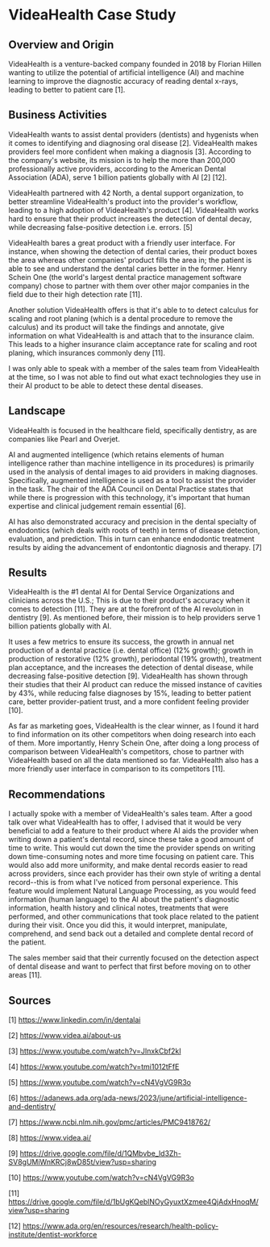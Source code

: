 # VideaHealth Case Study

## Overview and Origin

VideaHealth is a venture-backed company founded in 2018 by Florian Hillen wanting to utilize the potential of artificial intelligence (AI) and machine learning to improve the diagnostic accuracy of reading dental x-rays, leading to better to patient care [1].

## Business Activities

VideaHealth wants to assist dental providers (dentists) and hygenists when it comes to identifying and diagnosing oral disease [2]. VideaHealth makes providers feel more confident when making a diagnosis [3]. According to the company's website, its mission is to help the more than 200,000 professionally active providers, according to the American Dental Association (ADA), serve 1 billion patients globally with AI [2] [12].

VideaHealth partnered with 42 North, a dental support organization, to better streamline VideaHealth's product into the provider's workflow, leading to a high adoption of VideaHealth's product [4]. VideaHealth works hard to ensure that their product increases the detection of dental decay, while decreasing false-positive detection i.e. errors. [5]

VideaHealth bares a great product with a friendly user interface. For instance, when showing the detection of dental caries, their product boxes the area whereas other companies' product fills the area in; the patient is able to see and understand the dental caries better in the former. Henry Schein One (the world's largest dental practice management software company) chose to partner with them over other major companies in the field due to their high detection rate [11].

Another solution VideaHealth offers is that it's able to to detect calculus for scaling and root planing (which is a dental procedure to remove the calculus) and its product will take the findings and annotate, give information on what VideaHealth is and attach that to the insurance claim. This leads to a higher insurance claim acceptance rate for scaling and root planing, which insurances commonly deny [11].

I was only able to speak with a member of the sales team from VideaHealth at the time, so I was not able to find out what exact technologies they use in their AI product to be able to detect these dental diseases.


## Landscape

VideaHealth is focused in the healthcare field, specifically dentistry, as are companies like Pearl and Overjet. 

AI and augmented intelligence (which retains elements of human intelligence rather than machine intelligence in its procedures) is primarily used in the analysis of dental images to aid providers in making diagnoses. Specifically, augmented intelligence is used as a tool to assist the provider in the task. The chair of the ADA Council on Dental Practice states that while there is progression with this technology, it's important that human expertise and clinical judgement remain essential [6].

AI has also demonstrated accuracy and precision in the dental specialty of endodontics (which deals with roots of teeth) in terms of disease detection, evaluation, and prediction. This in turn can enhance endodontic treatment results by aiding the advancement of endontontic diagnosis and therapy. [7]


## Results

VideaHealth is the #1 dental AI for Dental Service Organizations and clinicians across the U.S.; This is due to their product's accuracy when it comes to detection [11]. They are at the forefront of the AI revolution in dentistry [9]. As mentioned before, their mission is to help providers serve 1 billion patients globally with AI. 

It uses a few metrics to ensure its success, the growth in annual net production of a dental practice (i.e. dental office) (12% growth); growth in production of restorative (12% growth), periodontal (19% growth), treatment plan acceptance, and the increases the detection of dental disease, while decreasing false-positive detection [9]. VideaHealth has shown through their studies that their AI product can reduce the missed instance of cavities by 43%, while reducing false diagnoses by 15%, leading to better patient care, better provider-patient trust, and a more confident feeling provider [10].

As far as marketing goes, VideaHealth is the clear winner, as I found it hard to find information on its other competitors when doing research into each of them. More importantly, Henry Schein One, after doing a long process of comparison between VideaHealth's competitors, chose to partner with VideaHealth based on all the data mentioned so far. VideaHealth also has a more friendly user interface in comparison to its competitors [11]. 

## Recommendations

I actually spoke with a member of VideaHealth's sales team. After a good talk over what VideaHealth has to offer, I advised that it would be very beneficial to add a feature to their product where AI aids the provider when writing down a patient's dental record, since these take a good amount of time to write. This would cut down the time the provider spends on writing down time-consuming notes and more time focusing on patient care. This would also add more uniformity, and make dental records easier to read across providers, since each provider has their own style of writing a dental record--this is from what I've noticed from personal experience. This feature would implement Natural Language Processing, as you would feed information (human language) to the AI about the patient's diagnostic information, health history and clinical notes, treatments that were performed, and other communications that took place related to the patient during their visit. Once you did this, it would interpret, manipulate, comprehend, and send back out a detailed and complete dental record of the patient.

The sales member said that their currently focused on the detection aspect of dental disease and want to perfect that first before moving on to other areas [11].

## Sources

[1] https://www.linkedin.com/in/dentalai

[2] https://www.videa.ai/about-us

[3] https://www.youtube.com/watch?v=JInxkCbf2kI

[4] https://www.youtube.com/watch?v=tmi1012tFfE

[5] https://www.youtube.com/watch?v=cN4VgVG9R3o

[6] https://adanews.ada.org/ada-news/2023/june/artificial-intelligence-and-dentistry/

[7] https://www.ncbi.nlm.nih.gov/pmc/articles/PMC9418762/

[8] https://www.videa.ai/

[9] https://drive.google.com/file/d/1QMbvbe_ld3Zh-SV8gUMiWnKRCj8wD85t/view?usp=sharing

[10] https://www.youtube.com/watch?v=cN4VgVG9R3o

[11] https://drive.google.com/file/d/1bUgKQeblNOyGyuxtXzmee4QjAdxHnoqM/view?usp=sharing

[12] https://www.ada.org/en/resources/research/health-policy-institute/dentist-workforce

